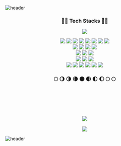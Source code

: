 ![header](https://capsule-render.vercel.app/api?type=waving&color=8DB4ED&height=250&section=header&text=Sunha's%20Github&animation=twinkling&fontColor=FFFFFF&fontSize=60)

<h3 align="center">🐻‍❄️ Tech Stacks 🐻‍❄️</h3>
<p align="center">
  <a href="https://github.com/metleeha"><img src="https://github-readme-stats.vercel.app/api/top-langs/?username=Sunha03&layout=compact&theme=dracula"/></a>
</p>

<div align="center">
	<img src="https://img.shields.io/badge/Golang-00ADD8?style=flat&logo=Go&logoColor=white"/></a>
	<img src="https://img.shields.io/badge/Java-007396?style=flat&logo=Java&logoColor=white"/></a>
	<img src="https://img.shields.io/badge/Spring-6DB33F?style=flat&logo=Spring&logoColor=white"/></a>
	<img src="https://img.shields.io/badge/Android-3DDC84?style=flat&logo=Android&logoColor=white"/></a>
	<img src="https://img.shields.io/badge/Kotlin-7F52FF?style=flat&logo=Kotlin&logoColor=white"/></a>
	<img src="https://img.shields.io/badge/C++-00599C?style=flat&logo=C%2B%2B&logoColor=white"/></a>
	<img src="https://img.shields.io/badge/C Sharp-239120?style=flat&logo=CSharp&logoColor=white"/></a>
	<img src="https://img.shields.io/badge/C-A8B9CC?style=flat&logo=C&logoColor=white"/></a>
</div>
<div align="center">
	<img src="https://img.shields.io/badge/JavaScript-F7DF1E?style=flat&logo=JavaScript&logoColor=white"/></a>
	<img src="https://img.shields.io/badge/jQuery-0769AD?style=flat&logo=jQuery&logoColor=white"/></a>
	<img src="https://img.shields.io/badge/HTML-E34F26?style=flat&logo=HTML5&logoColor=white"/></a>
	<img src="https://img.shields.io/badge/CSS-1572B6?style=flat&logo=CSS3&logoColor=white"/></a>
</div>
<div align="center">
	<img src="https://img.shields.io/badge/MySQL-4479A1?style=flat&logo=MySQL&logoColor=white"/></a>
	<img src="https://img.shields.io/badge/MariaDB-003545?style=flat&logo=MariaDB&logoColor=white"/></a>
	<img src="https://img.shields.io/badge/Firebase-FFCA28?style=flat&logo=Firebase&logoColor=white"/></a>
</div>
<div align="center">
	<img src="https://img.shields.io/badge/Amazon AWS-232F3E?style=flat&logo=AmazonAWS&logoColor=white"/></a>
	<img src="https://img.shields.io/badge/Docker-2496ED?style=flat&logo=Docker&logoColor=white"/></a>
	<img src="https://img.shields.io/badge/Kubernetes-326CE5?style=flat&logo=Kubernetes&logoColor=white"/></a>
</div>
<div align="center">
	<img src="https://img.shields.io/badge/Github-181717?style=flat&logo=Github&logoColor=white"/></a>
	<img src="https://img.shields.io/badge/Gitlab-FCA121?style=flat&logo=Gitlab&logoColor=white"/></a>
	<img src="https://img.shields.io/badge/Confluence-172B4D?style=flat&logo=Confluence&logoColor=white"/></a>
	<img src="https://img.shields.io/badge/Jira-0052CC?style=flat&logo=Jira&logoColor=white"/></a>
	<img src="https://img.shields.io/badge/Jenkins-D24939?style=flat&logo=Jenkins&logoColor=white"/></a>
	<img src="https://img.shields.io/badge/SonarQube-4E9BCD?style=flat&logo=SonarQube&logoColor=white"/></a>
</div>

<h3 align="center">🌕 🌖 🌗 🌘 🌑 🌒 🌓 🌔 🌕 🌕</h3></br></br></br></br></br>

<div align="center">
  <a href="https://hits.seeyoufarm.com"><img src="https://hits.seeyoufarm.com/api/count/incr/badge.svg?url=https%3A%2F%2Fgithub.com%2FSunha03%2Fhit-counter&count_bg=%2385B0DB&title_bg=%23555555&icon=github.svg&icon_color=%23FFFFFF&title=hits&edge_flat=false"/></a>
</br>
</br>
  <a href="https://hits.seeyoufarm.com"><img src="https://github-readme-stats.vercel.app/api?username=Sunha&show_icons=true&theme=discord_old_blurple"/></a>
</div>



![header](https://capsule-render.vercel.app/api?type=waving&color=8DB4ED&height=200&section=footer&animation=twinkling)
